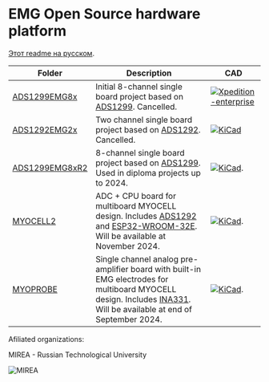# EMG Open Source hardware platform

[Этот readme на русском](./readme-ru.md).

|  Folder                                                                                         | Description                                                      | CAD |
| ----------------------------------------------------------------------------------------------- |----------------------------------------------------------------- |-----------|
| [ADS1299EMG8x](https://github.com/RF-Lab/emg_platform/tree/master/hw_platform/ADS1299EMG8x)     | Initial 8-channel single board project based on [ADS1299](https://www.ti.com/lit/ds/symlink/ads1299.pdf). Cancelled.|[![Xpedition-enterprise](https://img.shields.io/badge/KiCad-8.0.1-blue.svg)]([https://www.kicad.org/](https://eda.sw.siemens.com/en-US/pcb/xpedition-enterprise/))|
| [ADS1292EMG2x](https://github.com/RF-Lab/emg_platform/tree/master/hw_platform/ADS1292EMG2x)     | Two channel single board project based on [ADS1292](https://www.ti.com/lit/ds/symlink/ads1292.pdf). Cancelled.| [![KiCad](https://img.shields.io/badge/KiCad-8.0.1-blue.svg)](https://www.kicad.org/) |
| [ADS1299EMG8xR2](https://github.com/RF-Lab/emg_platform/tree/master/hw_platform/ADS1299EMG8xR2) | 8-channel single board project based on [ADS1299](https://www.ti.com/lit/ds/symlink/ads1299.pdf). Used in diploma projects up to 2024.| [![KiCad](https://img.shields.io/badge/KiCad-8.0.1-blue.svg)](https://www.kicad.org/). |
| [MYOCELL2](https://github.com/RF-Lab/emg_platform/tree/master/hw_platform/MYOCELL2) | ADC + CPU board for multiboard MYOCELL design. Includes [ADS1292](https://www.ti.com/lit/ds/symlink/ads1292.pdf) and [ESP32-WROOM-32E](https://www.espressif.com/sites/default/files/documentation/esp32-wroom-32e_esp32-wroom-32ue_datasheet_en.pdf). Will be available at November 2024.| [![KiCad](https://img.shields.io/badge/KiCad-8.0.1-blue.svg)](https://www.kicad.org/). |
| [MYOPROBE](https://github.com/RF-Lab/emg_platform/tree/master/hw_platform/MYOPROBE) | Single channel analog pre-amplifier board with built-in EMG electrodes for multiboard MYOCELL design. Includes [INA331](https://www.ti.com/lit/gpn/INA2331). Will be available at end of September 2024.| [![KiCad](https://img.shields.io/badge/KiCad-8.0.1-blue.svg)](https://www.kicad.org/). |

Afiliated organizations:

MIREA - Russian Technological University

![MIREA](https://i.ibb.co/DYv06Vw/KBSP-colour.png)

